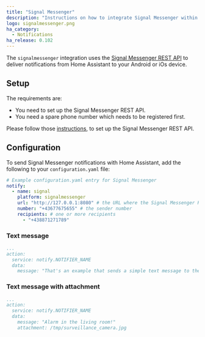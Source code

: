 ```yaml
---
title: "Signal Messenger"
description: "Instructions on how to integrate Signal Messenger within Home Assistant."
logo: signalmessenger.png
ha_category:
  - Notifications
ha_release: 0.102
---
```


The `signalmessenger` integration uses the [Signal Messenger REST API](https://github.com/bbernhard/signal-cli-rest-api) to deliver notifications from Home Assistant to your Android or iOs device.

## Setup
 
The requirements are:

- You need to set up the Signal Messenger REST API. 
- You need a spare phone number which needs to be registered first. 


Please follow those [instructions](https://github.com/bbernhard/signal-cli-rest-api/blob/master/doc/HOMEASSISTANT.md), to set up the Signal Messenger REST API. 


## Configuration

To send Signal Messenger notifications with Home Assistant, add the following to your `configuration.yaml` file:

```yaml
# Example configuration.yaml entry for Signal Messenger 
notify:
  - name: signal
    platform: signalmessenger
    url: "http://127.0.0.1:8080" # the URL where the Signal Messenger REST API is listening 
    number: "+43677675655" # the sender number
    recipients: # one or more recipients
      - "+438871271789"
```

### Text message

```yaml
...
action:
  service: notify.NOTIFIER_NAME
  data:
    message: "That's an example that sends a simple text message to the recipients specified in the configuration.yaml"
```

### Text message with attachment

```yaml
...
action:
  service: notify.NOTIFIER_NAME
  data:
    message: "Alarm in the living room!"
	attachment: /tmp/surveillance_camera.jpg
```
